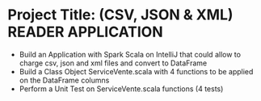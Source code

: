 # Project Title: (CSV, JSON & XML) READER APPLICATION
- Build an Application with Spark Scala on IntelliJ that could allow to charge csv, json and xml files and convert to DataFrame
- Build a Class Object ServiceVente.scala with 4 functions to be applied on the DataFrame columns
- Perform a Unit Test on ServiceVente.scala functions (4 tests)
